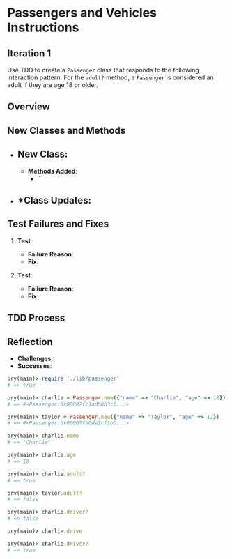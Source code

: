 # Passengers and Vehicles Instructions

## Iteration 1
Use TDD to create a `Passenger` class that responds to the following interaction pattern. For the `adult?` method, a `Passenger` is considered an adult if they are age 18 or older.

## Overview


## New Classes and Methods
- **New Class**: 
  - 
  - **Methods Added**:
    - `

- ***Class Updates**:
  - 

## Test Failures and Fixes
1. **Test**:
   - **Failure Reason**: 
   - **Fix**: 

2. **Test**: 
   - **Failure Reason**: 
   - **Fix**: 

## TDD Process


## Reflection
- **Challenges**: 
- **Successes**: 



```ruby
pry(main)> require './lib/passenger'
# => true

pry(main)> charlie = Passenger.new({"name" => "Charlie", "age" => 18})    
# => #<Passenger:0x00007fc1ad88b3c0...>

pry(main)> taylor = Passenger.new({"name" => "Taylor", "age" => 12})    
# => #<Passenger:0x00007fe0da2cf1b0...>

pry(main)> charlie.name
# => "Charlie"

pry(main)> charlie.age
# => 18

pry(main)> charlie.adult?
# => true

pry(main)> taylor.adult?
# => false

pry(main)> charlie.driver?
# => false

pry(main)> charlie.drive

pry(main)> charlie.driver?
# => true
```